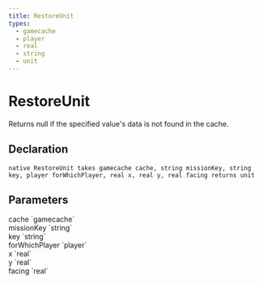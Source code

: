 ```yaml
---
title: RestoreUnit
types:
  - gamecache
  - player
  - real
  - string
  - unit
---
```


# RestoreUnit
Returns null if the specified value's data is not found in the cache.

## Declaration

```
native RestoreUnit takes gamecache cache, string missionKey, string key, player forWhichPlayer, real x, real y, real facing returns unit
```

## Parameters
<dl>
  <dt>cache `gamecache`</dt>
  <dd></dd>

  <dt>missionKey `string`</dt>
  <dd></dd>

  <dt>key `string`</dt>
  <dd></dd>

  <dt>forWhichPlayer `player`</dt>
  <dd></dd>

  <dt>x `real`</dt>
  <dd></dd>

  <dt>y `real`</dt>
  <dd></dd>

  <dt>facing `real`</dt>
  <dd></dd>
</dl>